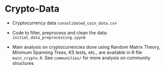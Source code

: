# Crypto-Data

- Cryptocurrency data `consolidated_coin_data.csv`

- Code to filter, preprocess and clean the data: `initial_data_preprocessing.ipynb`
- Main analysis on cryptocurrencies done using Random Matrix Theory, Minimum Spanning Trees, KS tests, etc., are available in R file `main_crypto.R`. 
See `communities/` for more analysis on community structures
